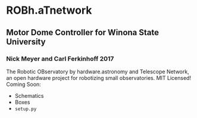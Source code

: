 # ROBh.aTnetwork
## Motor Dome Controller for Winona State University
### Nick Meyer and Carl Ferkinhoff 2017
The Robotic OBservatory by hardware.astronomy and Telescope Network, an open hardware project for robotizing 
small observatories.
MIT Licensed!
Coming Soon:
  * Schematics
  * Boxes
  * `setup.py`

